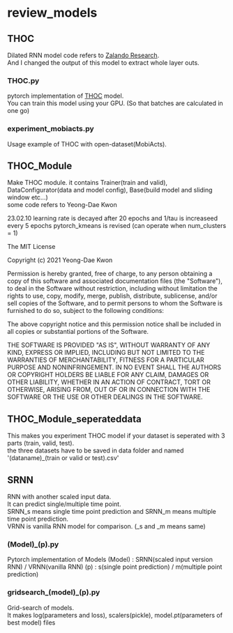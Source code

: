 # review_models
## THOC
Dilated RNN model code refers to [Zalando Research](https://github.com/zalandoresearch/pytorch-dilated-rnn).   
And I changed the output of this model to extract whole layer outs.   
   
### THOC.py
pytorch implementation of [THOC](https://proceedings.neurips.cc/paper/2020/file/97e401a02082021fd24957f852e0e475-Paper.pdf) model.   
You can train this model using your GPU. (So that batches are calculated in one go)   
   
### experiment_mobiacts.py
Usage example of THOC with open-dataset(MobiActs).   
   
## THOC_Module
Make THOC module. it contains Trainer(train and valid), DataConfigurator(data and model config), Base(build model and sliding window etc...)   
some code refers to Yeong-Dae Kwon

23.02.10
learning rate is decayed after 20 epochs and 1/tau is increaseed every 5 epochs
pytorch_kmeans is revised (can operate when num_clusters = 1)

The MIT License

Copyright (c) 2021 Yeong-Dae Kwon

Permission is hereby granted, free of charge, to any person obtaining a copy
of this software and associated documentation files (the "Software"), to deal
in the Software without restriction, including without limitation the rights
to use, copy, modify, merge, publish, distribute, sublicense, and/or sell
copies of the Software, and to permit persons to whom the Software is
furnished to do so, subject to the following conditions:

The above copyright notice and this permission notice shall be included in
all copies or substantial portions of the Software.



THE SOFTWARE IS PROVIDED "AS IS", WITHOUT WARRANTY OF ANY KIND, EXPRESS OR
IMPLIED, INCLUDING BUT NOT LIMITED TO THE WARRANTIES OF MERCHANTABILITY,
FITNESS FOR A PARTICULAR PURPOSE AND NONINFRINGEMENT. IN NO EVENT SHALL THE
AUTHORS OR COPYRIGHT HOLDERS BE LIABLE FOR ANY CLAIM, DAMAGES OR OTHER
LIABILITY, WHETHER IN AN ACTION OF CONTRACT, TORT OR OTHERWISE, ARISING FROM,
OUT OF OR IN CONNECTION WITH THE SOFTWARE OR THE USE OR OTHER DEALINGS IN
THE SOFTWARE.   
   
## THOC_Module_seperateddata
This makes you experiment THOC model if your dataset is seperated with 3 parts (train, valid, test).   
the three datasets have to be saved in data folder and named '(dataname)_(train or valid or test).csv'

## SRNN   
RNN with another scaled input data.   
It can predict single/multiple time point.   
SRNN_s means single time point prediction and SRNN_m means multiple time point prediction.   
VRNN is vanilla RNN model for comparison. (_s and _m means same)

### (Model)_(p).py   
Pytorch implementation of Models
(Model) : SRNN(scaled input version RNN) / VRNN(vanilla RNN)
(p) : s(single point prediction) / m(multiple point prediction)

### gridsearch_(model)_(p).py
Grid-search of models.   
It makes log(parameters and loss), scalers(pickle), model.pt(parameters of best model) files
